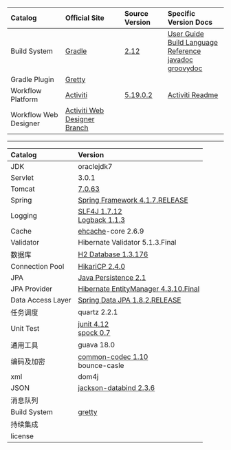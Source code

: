 |Catalog|Official Site|Source Version|Specific Version Docs|
|:--|:--|:--|:--|
|Build System|[Gradle](http://gradle.org/)|[2.12](https://github.com/gradle/gradle/tree/REL_2.12)|[User Guide](projects/gradle/2.12/userguide/userguide_single.html)<br/>[Build Language Reference](projects/gradle/2.12/dsl/index.html)<br/>[javadoc](projects/gradle/2.12/javadoc/index.html)<br/>[groovydoc](projects/gradle/2.12/groovydoc/index.html)|
|Gradle Plugin|[Gretty](http://akhikhl.github.io/gretty-doc/Getting-started.html)|
|Workflow Platform|[Activiti](http://www.activiti.org/)|[5.19.0.2](https://github.com/Activiti/Activiti/tree/5.19.0.2)|[Activiti Readme](projects/activiti/readme.html)|
|Workflow Web Designer|[Activiti Web Designer Branch](https://github.com/AlphaHinex/Activiti/tree/web-designer)


---


|Catalog|Version|
|:--|:--|
|JDK|oraclejdk7|
|Servlet|3.0.1|
|Tomcat|[7.0.63](http://tomcat.apache.org/download-70.cgi)|
|Spring|[Spring Framework 4.1.7.RELEASE](https://github.com/spring-projects/spring-framework/tree/v4.1.7.RELEASE)|
|Logging|[SLF4J 1.7.12](https://github.com/qos-ch/slf4j/tree/v_1.7.12)<br/>[Logback 1.1.3](https://github.com/qos-ch/logback)|
|Cache|[ehcache](http://ehcache.org/)-core 2.6.9|
|Validator|Hibernate Validator 5.1.3.Final|
|数据库|[H2 Database 1.3.176](https://github.com/h2database/h2database/tree/version-1.3/version-1.3.176/h2)|
|Connection Pool|[HikariCP 2.4.0](https://github.com/brettwooldridge/HikariCP/tree/HikariCP-2.4.0)|
|JPA|[Java Persistence 2.1](https://jcp.org/aboutJava/communityprocess/final/jsr338/index.html)|
|JPA Provider|[Hibernate EntityManager 4.3.10.Final](https://github.com/hibernate/hibernate-orm/tree/4.3.10.Final)|
|Data Access Layer|[Spring Data JPA 1.8.2.RELEASE](https://github.com/spring-projects/spring-data-jpa/tree/1.8.2.RELEASE)|
|任务调度|quartz 2.2.1|
|Unit Test|[junit 4.12](https://github.com/junit-team/junit/tree/r4.12)<br/>[spock 0.7](https://github.com/spockframework/spock/tree/spock-0.7-groovy-2.0)|
|通用工具|guava 18.0|
|编码及加密|[common-codec 1.10](https://github.com/apache/commons-codec/tree/1.10)<br/>bounce-casle|
|xml|dom4j|
|JSON|[jackson-databind 2.3.6](https://github.com/FasterXML/jackson-databind/tree/jackson-databind-2.6.3)|
|消息队列||
|Build System|[gretty](https://github.com/akhikhl/gretty)|
|持续集成||
|license||